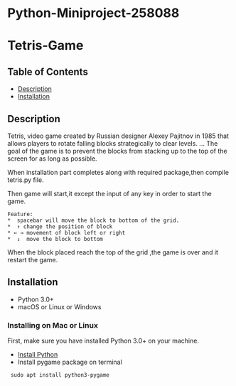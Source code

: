 # Python-Miniproject-258088

# Tetris-Game

## Table of Contents
* [Description](#Description)
* [Installation](#Installation)


## Description 

   Tetris, video game created by Russian designer Alexey Pajitnov in 1985 that allows players to rotate falling blocks strategically to clear levels. ... The goal of the game is to prevent the blocks from stacking up to the top of the screen for as long as possible.

 When installation part completes along with required package,then compile tetris.py file.
 
 Then game will start,it except the input of any key in order to start the game.
    
    Feature:
    *  spacebar will move the block to bottom of the grid.
    *  ↑ change the position of block
    * ← → movement of block left or right
    *  ↓  move the block to bottom
 When the block placed reach the top of the grid ,the game is over and it restart the game.
 
## Installation

* Python 3.0+
* macOS or Linux or Windows 

### Installing on Mac or Linux
First, make sure you have installed Python 3.0+ on your machine.
* [Install Python](https://realpython.com/installing-python/)
* Install pygame package on terminal

```
 sudo apt install python3-pygame

```
